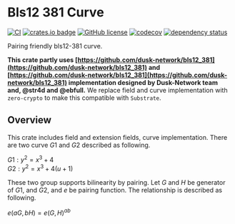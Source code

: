 # Bls12 381 Curve 
[![CI](https://github.com/KogarashiNetwork/bls12_381/actions/workflows/ci.yml/badge.svg)](https://github.com/KogarashiNetwork/bls12_381/actions/workflows/ci.yml) [![crates.io badge](https://img.shields.io/crates/v/zero-bls12-381.svg)](https://crates.io/crates/zero-bls12-381) [![GitHub license](https://img.shields.io/badge/license-GPL3%2FApache2-blue)](#LICENSE) [![codecov](https://codecov.io/gh/KogarashiNetwork/bls12_381/branch/master/graph/badge.svg?token=W83P6U2QKE)](https://codecov.io/gh/KogarashiNetwork/bls12_381) [![dependency status](https://deps.rs/crate/zero-bls12-381/0.1.11/status.svg)](https://deps.rs/crate/zero-bls12-381/0.1.11)

Pairing friendly bls12-381 curve.

**This crate partly uses [https://github.com/dusk-network/bls12_381](https://github.com/dusk-network/bls12_381) and [https://github.com/dusk-network/bls12_381](https://github.com/dusk-network/bls12_381) implementation designed by Dusk-Network team and, @str4d and @ebfull.**
We replace field and curve implementation with `zero-crypto` to make this compatible with `Substrate`.

## Overview
This crate includes field and extension fields, curve implementation. There are two curve $G1$ and $G2$ described as following.

$G1: y^2 = x^3 + 4$  
$G2: y^2 = x^3 + 4(u + 1)$

These two group supports bilinearity by pairing. Let $G$ and $H$ be generator of $G1$, and $G2$, and $e$ be pairing function. The relationship is described as following.

$e(aG, bH) = e(G, H)^{ab}$

